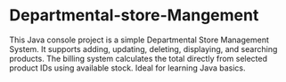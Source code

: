 # Departmental-store-Mangement
This Java console project is a simple Departmental Store Management System. It supports adding, updating, deleting, displaying, and searching products. The billing system calculates the total directly from selected product IDs using available stock. Ideal for learning Java basics.
